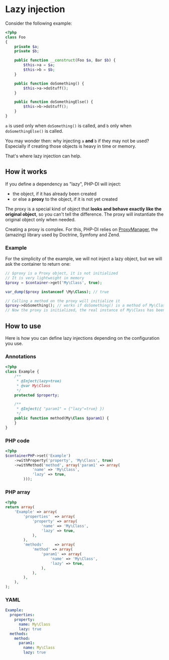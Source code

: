 # Lazy injection

Consider the following example:

```php
<?php
class Foo
{
    private $a;
    private $b;

    public function __construct(Foo $a, Bar $b) {
        $this->a = $a;
        $this->b = $b;
    }

    public function doSomething() {
        $this->a->doStuff();
    }

    public function doSomethingElse() {
        $this->b->doStuff();
    }
}
```

`a` is used only when `doSomething()` is called, and `b` only when `doSomethingElse()` is called.

You may wonder then: why injecting `a` **and** `b` if they may not be used? Especially if creating those objects is heavy in time or memory.

That's where lazy injection can help.

## How it works

If you define a dependency as "lazy", PHP-DI will inject:

- the object, if it has already been created
- or else a **proxy** to the object, if it is not yet created

The proxy is a special kind of object that **looks and behave exactly like the original object**, so you can't tell the difference. The proxy will instantiate the original object only when needed.

Creating a proxy is complex. For this, PHP-DI relies on [ProxyManager](https://github.com/Ocramius/ProxyManager), the (amazing) library used by Doctrine, Symfony and Zend.

### Example

For the simplicity of the example, we will not inject a lazy object, but we will ask the container to return one:

```php
// $proxy is a Proxy object, it is not initialized
// It is very lightweight in memory
$proxy = $container->get('My\Class', true);

var_dump($proxy instanceof \My\Class); // true

// Calling a method on the proxy will initialize it
$proxy->doSomething(); // works if doSomething() is a method of My\Class
// Now the proxy is initialized, the real instance of My\Class has been created and called
```

## How to use

Here is how you can define lazy injections depending on the configuration you use.

### Annotations

```php
<?php
class Example {
    /**
     * @Inject(lazy=true)
     * @var My\Class
     */
    protected $property;

    /**
     * @Inject({ "param1" = {"lazy"=true} })
     */
    public function method(My\Class $param1) {
    }
}
```

### PHP code

```php
<?php
$containerPHP->set('Example')
    ->withProperty('property', 'My\Class', true)
    ->withMethod('method', array('param1' => array(
            'name' => 'My\Class',
            'lazy' => true,
        )));
```

### PHP array

```php
<?php
return array(
    'Example' => array(
        'properties'  => array(
            'property' => array(
                'name' => 'My\Class',
                'lazy' => true,
            ),
        ),
        'methods'     => array(
            'method' => array(
                'param1' => array(
                    'name' => 'My\Class',
                    'lazy' => true,
                ),
            ),
        ),
    ),
);
```

### YAML

```yaml
Example:
  properties:
    property:
      name: My\Class
      lazy: true
  methods:
    method:
      param1:
        name: My\Class
        lazy: true
```

